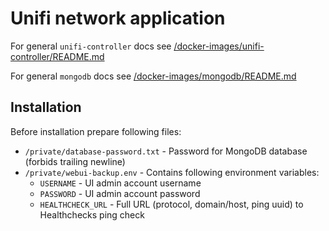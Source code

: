 # Unifi network application

For general `unifi-controller` docs see [/docker-images/unifi-controller/README.md](../../../docker-images/external/unifi-controller/README.md)

For general `mongodb` docs see [/docker-images/mongodb/README.md](../../../docker-images/database/mongodb/README.md)

## Installation

Before installation prepare following files:

- `/private/database-password.txt` - Password for MongoDB database (forbids trailing newline)
- `/private/webui-backup.env` - Contains following environment variables:
    - `USERNAME` - UI admin account username
    - `PASSWORD` - UI admin account password
    - `HEALTHCHECK_URL` - Full URL (protocol, domain/host, ping uuid) to Healthchecks ping check
